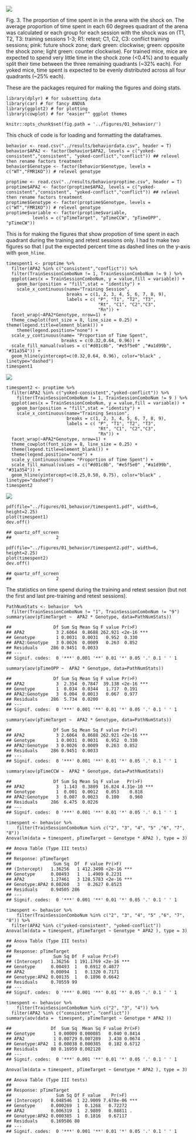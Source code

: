 ![](../figures/behavior-06.png)

Fig. 3. The proportion of time spent in in the arena with the shock on.
The average proportion of time spent in each 60 degrees quadrant of the
arena was calculated or each group for each session with the shock was
on (T1, T2, T3: training sessions 1-3; R1: retest; C1, C2, C3: conflict
training sessions; pink: future shock zone; dark green: clockwise;
green: opposite the shock zone; light green: counter clockwise). For
trained mice, mice are expected to spend very little time in the shock
zone (&lt;0.4%) and to equally split their time between the three
remaining quadrants (~32% each). For yoked mice, time spent is expected
to be evenly distributed across all four quadrants (~25% each).

These are the packages required for making the figures and doing stats.

    library(dplyr) # for subsetting data 
    library(car) # for fancy ANOVA
    library(ggplot2) # for plotting
    library(cowplot) # for "easier"" ggplot themes

    knitr::opts_chunk$set(fig.path = '../figures/01_behavior/')

This chuck of code is for loading and formatting the dataframes.

    behavior <- read.csv("../results/behaviordata.csv", header = T)
    behavior$APA2 <- factor(behavior$APA2, levels = c("yoked-consistent","consistent", "yoked-conflict","conflict")) ## relevel then rename factors treatment
    behavior$Genotype <- factor(behavior$Genotype, levels = c("WT","FMR1KO")) # relevel genotype

    proptime <- read.csv("../results/behaviorproptime.csv", header = T)
    proptime$APA2 <- factor(proptime$APA2, levels = c("yoked-consistent","consistent", "yoked-conflict","conflict")) ## relevel then rename factors treatment
    proptime$Genotype <- factor(proptime$Genotype, levels = c("WT","FMR1KO")) # relevel genotype
    proptime$variable <- factor(proptime$variable, 
              levels = c("pTimeTarget", "pTimeCCW", "pTimeOPP", "pTimeCW"))

This is for making the figures that show propotion of time spent in each
quadrant during the training and retest sessions only. I had to make two
figures so that I put the expected percent time as dashed lines on the
y-axis with `geom_hline`.

    timespent1 <- proptime %>%
      filter(APA2 %in% c("consistent","conflict")) %>%
      filter(TrainSessionComboNum != 1, TrainSessionComboNum != 9 ) %>%
      ggplot(aes(x = TrainSessionComboNum, y = value,fill = variable)) + 
        geom_bar(position = "fill",stat = "identity") +
        scale_x_continuous(name="Training Session", 
                           breaks = c(1, 2, 3, 4, 5, 6, 7, 8, 9),
                           labels = c( "P", "T1", "T2", "T3",
                                       "Rt", "C1", "C2","C3", 
                                       "Rn")) +
      facet_wrap(~APA2*Genotype, nrow=1) +
      theme_cowplot(font_size = 8, line_size = 0.25) +  theme(legend.title=element_blank()) +
        theme(legend.position="none") +
      scale_y_continuous(name= "Proportion of Time Spent",
                         breaks = c(0.32,0.64, 0.96)) +
      scale_fill_manual(values = c("#d01c8b", "#e5f5e0" ,"#a1d99b", "#31a354")) + 
      geom_hline(yintercept=c(0.32,0.64, 0.96), color="black" , linetype="dashed") 
    timespent1

![](../figures/01_behavior/fig3-1.png)

    timespent2 <- proptime %>%
      filter(APA2 %in% c("yoked-consistent","yoked-conflict")) %>%
        filter(TrainSessionComboNum != 1, TrainSessionComboNum != 9 ) %>%
      ggplot(aes(x = TrainSessionComboNum, y = value,fill = variable)) + 
        geom_bar(position = "fill",stat = "identity") +
        scale_x_continuous(name="Training Session", 
                           breaks = c(1, 2, 3, 4, 5, 6, 7, 8, 9),
                           labels = c( "P", "T1", "T2", "T3",
                                       "Rt", "C1", "C2","C3", 
                                       "Rn")) +
      facet_wrap(~APA2*Genotype, nrow=1) +
      theme_cowplot(font_size = 8, line_size = 0.25) +
      theme(legend.title=element_blank()) +
      theme(legend.position="none") +
      scale_y_continuous(name= "Proportion of Time Spent") +
      scale_fill_manual(values = c("#d01c8b", "#e5f5e0" ,"#a1d99b", "#31a354")) + 
      geom_hline(yintercept=c(0.25,0.50, 0.75), color="black" , linetype="dashed")
    timespent2

![](../figures/01_behavior/fig3-2.png)

    pdf(file="../figures/01_behavior/timespent1.pdf", width=6, height=2.25)
    plot(timespent1)
    dev.off()

    ## quartz_off_screen 
    ##                 2

    pdf(file="../figures/01_behavior/timespent2.pdf", width=6, height=2.25)
    plot(timespent2)
    dev.off()

    ## quartz_off_screen 
    ##                 2

The statistics on time spend during the training and retest session (but
not the first and last pre-training and retest sessions).

    PathNumStats <- behavior  %>% 
      filter(TrainSessionComboNum != "1", TrainSessionComboNum != "9") 
    summary(aov(pTimeTarget ~  APA2 * Genotype, data=PathNumStats))

    ##                Df Sum Sq Mean Sq F value Pr(>F)    
    ## APA2            3 2.6064  0.8688 262.921 <2e-16 ***
    ## Genotype        1 0.0031  0.0031   0.952  0.330    
    ## APA2:Genotype   3 0.0026  0.0009   0.263  0.852    
    ## Residuals     286 0.9451  0.0033                   
    ## ---
    ## Signif. codes:  0 '***' 0.001 '**' 0.01 '*' 0.05 '.' 0.1 ' ' 1

    summary(aov(pTimeOPP ~  APA2 * Genotype, data=PathNumStats))

    ##                Df Sum Sq Mean Sq F value Pr(>F)    
    ## APA2            3  2.354  0.7847  39.138 <2e-16 ***
    ## Genotype        1  0.034  0.0344   1.717  0.191    
    ## APA2:Genotype   3  0.004  0.0013   0.067  0.977    
    ## Residuals     286  5.734  0.0200                   
    ## ---
    ## Signif. codes:  0 '***' 0.001 '**' 0.01 '*' 0.05 '.' 0.1 ' ' 1

    summary(aov(pTimeTarget ~  APA2 * Genotype, data=PathNumStats))

    ##                Df Sum Sq Mean Sq F value Pr(>F)    
    ## APA2            3 2.6064  0.8688 262.921 <2e-16 ***
    ## Genotype        1 0.0031  0.0031   0.952  0.330    
    ## APA2:Genotype   3 0.0026  0.0009   0.263  0.852    
    ## Residuals     286 0.9451  0.0033                   
    ## ---
    ## Signif. codes:  0 '***' 0.001 '**' 0.01 '*' 0.05 '.' 0.1 ' ' 1

    summary(aov(pTimeCCW ~  APA2 * Genotype, data=PathNumStats))

    ##                Df Sum Sq Mean Sq F value   Pr(>F)    
    ## APA2            3  1.143  0.3809  16.824 4.31e-10 ***
    ## Genotype        1  0.001  0.0012   0.053    0.818    
    ## APA2:Genotype   3  0.007  0.0023   0.100    0.960    
    ## Residuals     286  6.475  0.0226                     
    ## ---
    ## Signif. codes:  0 '***' 0.001 '**' 0.01 '*' 0.05 '.' 0.1 ' ' 1

    timespent <- behavior %>%
        filter(TrainSessionComboNum %in% c("2", "3", "4", "5" ,"6", "7", "8")) 
    Anova(lm(data = timespent, pTimeTarget ~ Genotype * APA2 ), type = 3)

    ## Anova Table (Type III tests)
    ## 
    ## Response: pTimeTarget
    ##                Sum Sq  Df  F value Pr(>F)    
    ## (Intercept)   1.36256   1 412.3498 <2e-16 ***
    ## Genotype      0.00493   1   1.4909 0.2231    
    ## APA2          1.27461   3 128.5783 <2e-16 ***
    ## Genotype:APA2 0.00260   3   0.2627 0.8523    
    ## Residuals     0.94505 286                    
    ## ---
    ## Signif. codes:  0 '***' 0.001 '**' 0.01 '*' 0.05 '.' 0.1 ' ' 1

    timespent <- behavior %>%
        filter(TrainSessionComboNum %in% c("2", "3", "4", "5" ,"6", "7", "8")) %>%
      filter(APA2 %in% c("yoked-consistent", "yoked-conflict"))
    Anova(lm(data = timespent, pTimeTarget ~ Genotype * APA2 ), type = 3)

    ## Anova Table (Type III tests)
    ## 
    ## Response: pTimeTarget
    ##                Sum Sq Df  F value Pr(>F)    
    ## (Intercept)   1.36256  1 191.1769 <2e-16 ***
    ## Genotype      0.00493  1   0.6912 0.4077    
    ## APA2          0.00094  1   0.1320 0.7171    
    ## Genotype:APA2 0.00135  1   0.1896 0.6642    
    ## Residuals     0.70559 99                    
    ## ---
    ## Signif. codes:  0 '***' 0.001 '**' 0.01 '*' 0.05 '.' 0.1 ' ' 1

    timespent <- behavior %>%
        filter(TrainSessionComboNum %in% c("2", "3", "4")) %>%
      filter(APA2 %in% c("consistent", "conflict"))
    summary(aov(data =  timespent, pTimeTarget ~ Genotype * APA2 ))

    ##               Df  Sum Sq  Mean Sq F value Pr(>F)  
    ## Genotype       1 0.00009 0.000085   0.040 0.8414  
    ## APA2           1 0.00729 0.007289   3.438 0.0674 .
    ## Genotype:APA2  1 0.00038 0.000385   0.182 0.6712  
    ## Residuals     80 0.16959 0.002120                 
    ## ---
    ## Signif. codes:  0 '***' 0.001 '**' 0.01 '*' 0.05 '.' 0.1 ' ' 1

    Anova(lm(data = timespent, pTimeTarget ~ Genotype * APA2 ), type = 3)

    ## Anova Table (Type III tests)
    ## 
    ## Response: pTimeTarget
    ##                 Sum Sq Df F value    Pr(>F)    
    ## (Intercept)   0.048546  1 22.9009 7.678e-06 ***
    ## Genotype      0.000269  1  0.1268   0.72272    
    ## APA2          0.006319  1  2.9809   0.08811 .  
    ## Genotype:APA2 0.000385  1  0.1816   0.67117    
    ## Residuals     0.169586 80                      
    ## ---
    ## Signif. codes:  0 '***' 0.001 '**' 0.01 '*' 0.05 '.' 0.1 ' ' 1

